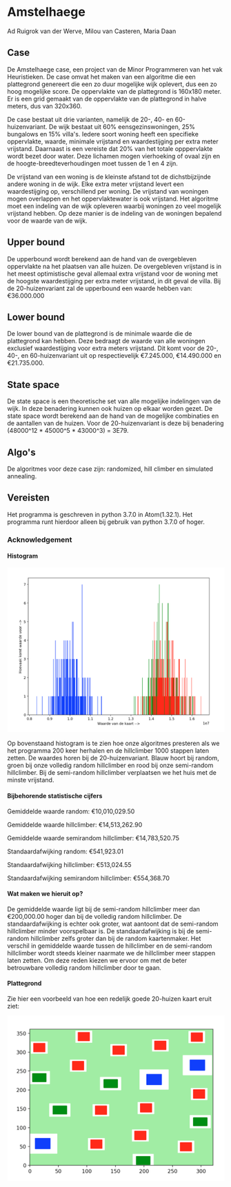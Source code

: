 # Amstelhaege

Ad Ruigrok van der Werve,
Milou van Casteren,
Maria Daan

## Case

De Amstelhaege case, een project van de Minor Programmeren van het vak Heuristieken. De case omvat het maken van een algoritme die een plattegrond genereert die een zo duur mogelijke wijk oplevert, dus een zo hoog mogelijke score. De oppervlakte van de plattegrond is 160x180 meter. Er is een grid gemaakt van de oppervlakte van de plattegrond in halve meters, dus van 320x360.

De case bestaat uit drie varianten, namelijk de 20-, 40- en 60-huizenvariant. De wijk bestaat uit 60% eensgezinswoningen, 25% bungalows en 15% villa's. Iedere soort woning heeft een specifieke oppervlakte, waarde, minimale vrijstand en waardestijging per extra meter vrijstand. Daarnaast is een vereiste dat 20% van het totale opppervlakte wordt bezet door water. Deze lichamen mogen vierhoeking of ovaal zijn en de hoogte-breedteverhoudingen moet tussen de 1 en 4 zijn.

De vrijstand van een woning is de kleinste afstand tot de dichstbijzijnde andere woning in de wijk. Elke extra meter vrijstand levert een waardestijging op, verschillend per woning. De vrijstand van woningen mogen overlappen en het oppervlaktewater is ook vrijstand. Het algoritme moet een indeling van de wijk opleveren waarbij woningen zo veel mogelijk vrijstand hebben. Op deze manier is de indeling van de woningen bepalend voor de waarde van de wijk.


## Upper bound

De upperbound wordt berekend aan de hand van de overgebleven oppervlakte na het plaatsen van alle huizen. De overgebleven vrijstand is in het meest optimistische geval allemaal extra vrijstand voor de woning met de hoogste waardestijging per extra meter vrijstand, in dit geval de villa. Bij de 20-huizenvariant zal de upperbound een waarde hebben van: €36.000.000


## Lower bound

De lower bound van de plattegrond is de minimale waarde die de plattegrond kan hebben. Deze bedraagt de waarde van alle woningen exclusief waardestijging voor extra meters vrijstand. Dit komt voor de 20-, 40-, en 60-huizenvariant uit op respectievelijk €7.245.000, €14.490.000 en €21.735.000.

## State space

De state space is een theoretische set van alle mogelijke indelingen van de wijk. In deze benadering kunnen ook huizen op elkaar worden gezet. De state space wordt berekend aan de hand van de mogelijke combinaties en de aantallen van de huizen. Voor de 20-huizenvariant is deze bij benadering (48000^12 * 45000^5 * 43000^3) = 3E79.


## Algo's

De algoritmes voor deze case zijn: randomized, hill climber en simulated annealing.

## Vereisten

Het programma is geschreven in python 3.7.0 in Atom(1.32.1). Het programma runt hierdoor alleen bij gebruik van python 3.7.0 of hoger.

### Acknowledgement

#### Histogram


![blah](https://github.com/mariadaan/Wilco/blob/master/figuren/20%2C%20200%2C%201000.png)

Op bovenstaand histogram is te zien hoe onze algoritmes presteren als we het programma 200 keer herhalen en de hillclimber 1000 stappen laten zetten. De waardes horen bij de 20-huizenvariant. Blauw hoort bij random, groen bij onze volledig random hillclimber en rood bij onze semi-random hillclimber. Bij de semi-random hillclimber verplaatsen we het huis met de minste vrijstand.

#### Bijbehorende statistische cijfers

Gemiddelde waarde random:                  			€10,010,029.50

Gemiddelde waarde hillclimber:             			€14,513,262.90

Gemiddelde waarde semirandom hillclimber:  	    €14,783,520.75


Standaardafwijking random:                			€541,923.01

Standaardafwijking hillclimber:            			€513,024.55

Standaardafwijking semirandom hillclimber: 		  €554,368.70

#### Wat maken we hieruit op?

De gemiddelde waarde ligt bij de semi-random hillclimber meer dan €200,000.00 hoger dan bij de volledig random hillclimber. De standaardafwijking is echter ook groter, wat aantoont dat de semi-random hillclimber minder voorspelbaar is. De standaardafwijking is bij de semi-random hillclimber zelfs groter dan bij de random kaartenmaker. Het verschil in gemiddelde waarde tussen de hillclimber en de semi-random hillclimber wordt steeds kleiner naarmate we de hillclimber meer stappen laten zetten. Om deze reden kiezen we ervoor om met de beter betrouwbare volledig random hillclimber door te gaan.  




#### Plattegrond

Zie hier een voorbeeld van hoe een redelijk goede 20-huizen kaart eruit ziet:

![blah](https://github.com/mariadaan/Wilco/blob/master/figuren/20.png)
